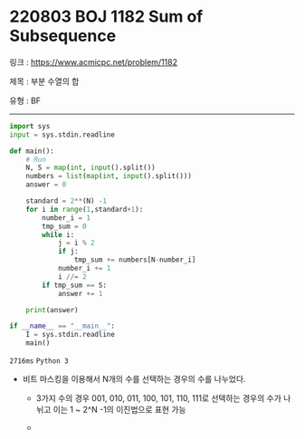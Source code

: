 # 220803 BOJ 1182 Sum of Subsequence

링크 : https://www.acmicpc.net/problem/1182

제목 : 부분 수열의 합

유형 : BF

---

```python
import sys
input = sys.stdin.readline

def main():
    # Run
    N, S = map(int, input().split())
    numbers = list(map(int, input().split()))
    answer = 0

    standard = 2**(N) -1
    for i in range(1,standard+1):
        number_i = 1
        tmp_sum = 0
        while i:
            j = i % 2
            if j:
                tmp_sum += numbers[N-number_i]
            number_i += 1
            i //= 2
        if tmp_sum == S:
            answer += 1

    print(answer)

if __name__ == "__main__":
    I = sys.stdin.readline
    main()
```

`2716ms` `Python 3`

- 비트 마스킹을 이용해서 N개의 수를 선택하는 경우의 수를 나누었다.
  
  - 3가지 수의 경우 001, 010, 011, 100, 101, 110, 111로 선택하는 경우의 수가 나뉘고 이는 1 ~ 2^N -1의 이진법으로 표현 가능
  
  - 